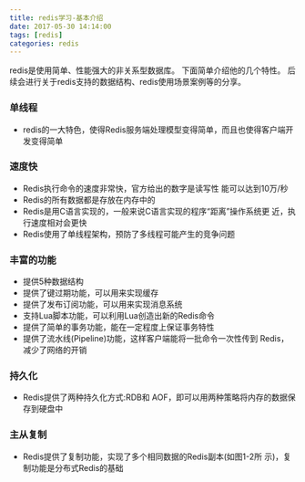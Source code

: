```yaml
---
title: redis学习-基本介绍
date: 2017-05-30 14:14:00
tags: [redis]
categories: redis
---
```

redis是使用简单、性能强大的非关系型数据库。
下面简单介绍他的几个特性。
后续会进行关于redis支持的数据结构、redis使用场景案例等的分享。

### 单线程
- redis的一大特色，使得Redis服务端处理模型变得简单，而且也使得客户端开发变得简单

### 速度快
- Redis执行命令的速度非常快，官方给出的数字是读写性 能可以达到10万/秒
- Redis的所有数据都是存放在内存中的
- Redis是用C语言实现的，一般来说C语言实现的程序“距离”操作系统更 近，执行速度相对会更快
- Redis使用了单线程架构，预防了多线程可能产生的竞争问题

### 丰富的功能
- 提供5种数据结构
- 提供了键过期功能，可以用来实现缓存
- 提供了发布订阅功能，可以用来实现消息系统
- 支持Lua脚本功能，可以利用Lua创造出新的Redis命令
- 提供了简单的事务功能，能在一定程度上保证事务特性
- 提供了流水线(Pipeline)功能，这样客户端能将一批命令一次性传到 Redis，减少了网络的开销

### 持久化
- Redis提供了两种持久化方式:RDB和 AOF，即可以用两种策略将内存的数据保存到硬盘中

### 主从复制
- Redis提供了复制功能，实现了多个相同数据的Redis副本(如图1-2所 示)，复制功能是分布式Redis的基础

